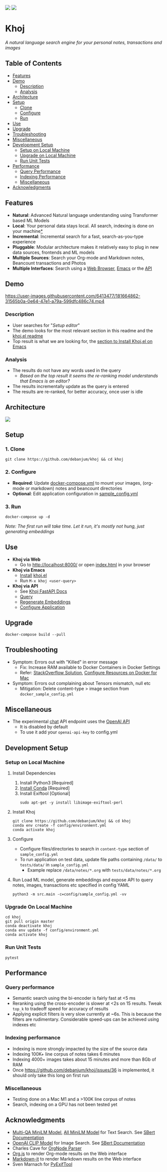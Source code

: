 ![](https://github.com/debanjum/khoj/actions/workflows/test.yml/badge.svg)
![](https://github.com/debanjum/khoj/actions/workflows/build.yml/badge.svg)

# Khoj

*A natural language search engine for your personal notes, transactions and images*

## Table of Contents

- [Features](#Features)
- [Demo](#Demo)
  - [Description](#Description)
  - [Analysis](#Analysis)
- [Architecture](#Architecture)
- [Setup](#Setup)
  - [Clone](#Clone)
  - [Configure](#Configure)
  - [Run](#Run)
- [Use](#Use)
- [Upgrade](#Upgrade)
- [Troubleshooting](#Troubleshooting)
- [Miscellaneous](#Miscellaneous)
- [Development Setup](#Development-setup)
  - [Setup on Local Machine](#Setup-on-local-machine)
  - [Upgrade on Local Machine](#Upgrade-on-local-machine)
  - [Run Unit Tests](#Run-unit-tests)
- [Performance](#Performance)
  - [Query Performance](#Query-performance)
  - [Indexing Performance](#Indexing-performance)
  - [Miscellaneous](#Miscellaneous-1)
- [Acknowledgments](#Acknowledgments)

## Features

- **Natural**: Advanced Natural language understanding using Transformer based ML Models
- **Local**: Your personal data stays local. All search, indexing is done on your machine[\*](https://github.com/debanjum/khoj#miscellaneous)
- **Incremental**: Incremental search for a fast, search-as-you-type experience
- **Pluggable**: Modular architecture makes it relatively easy to plug in new data sources, frontends and ML models
- **Multiple Sources**: Search your Org-mode and Markdown notes, Beancount transactions and Photos
- **Multiple Interfaces**: Search using a [Web Browser](./src/interface/web/index.html), [Emacs](./src/interface/emacs/khoj.el) or the [API](http://localhost:8000/docs)

## Demo

<https://user-images.githubusercontent.com/6413477/181664862-31565b0a-0e64-47e1-a79a-599dfc486c74.mp4>

### Description

- User searches for \"*Setup editor*\"
- The demo looks for the most relevant section in this readme and the [khoj.el readme](https://github.com/debanjum/khoj/tree/master/src/interface/emacs)
- Top result is what we are looking for, the [section to Install Khoj.el on Emacs](https://github.com/debanjum/khoj/tree/master/src/interface/emacs#installation)

### Analysis

- The results do not have any words used in the query
  - *Based on the top result it seems the re-ranking model understands that Emacs is an editor?*
- The results incrementally update as the query is entered
- The results are re-ranked, for better accuracy, once user is idle

## Architecture

![](https://github.com/debanjum/khoj/blob/master/docs/khoj_architecture.png)

## Setup

### 1. Clone

``` shell
git clone https://github.com/debanjum/khoj && cd khoj
```

### 2. Configure

- **Required**: Update [docker-compose.yml](./docker-compose.yml) to mount your images, (org-mode or markdown) notes and beancount directories
- **Optional**: Edit application configuration in [sample_config.yml](./config/sample_config.yml)

### 3. Run

``` shell
docker-compose up -d
```

*Note: The first run will take time. Let it run, it\'s mostly not hung, just generating embeddings*

## Use

- **Khoj via Web**
  - Go to <http://localhost:8000/> or open [index.html](./src/interface/web/index.html) in your browser
- **Khoj via Emacs**
  - [Install](https://github.com/debanjum/khoj/tree/master/src/interface/emacs#installation) [khoj.el](./src/interface/emacs/khoj.el)
  - Run `M-x khoj <user-query>`
- **Khoj via API**
  - See [Khoj FastAPI Docs](http://localhost:8000/docs)
  - [Query](http://localhost:8000/search?q=%22what%20is%20the%20meaning%20of%20life%22)
  - [Regenerate Embeddings](http://localhost:8000/regenerate?t=ledger)
  - [Configure Application](https://localhost:8000/ui)

## Upgrade

``` shell
docker-compose build --pull
```

## Troubleshooting

- Symptom: Errors out with \"Killed\" in error message
  - Fix: Increase RAM available to Docker Containers in Docker Settings
  - Refer: [StackOverflow Solution](https://stackoverflow.com/a/50770267), [Configure Resources on Docker for Mac](https://docs.docker.com/desktop/mac/#resources)
- Symptom: Errors out complaining about Tensors mismatch, null etc
  - Mitigation: Delete content-type > image section from `docker_sample_config.yml`

## Miscellaneous

- The experimental [chat](localhost:8000/chat) API endpoint uses the [OpenAI API](https://openai.com/api/)
    - It is disabled by default
    - To use it add your `openai-api-key` to config.yml

## Development Setup

### Setup on Local Machine

1. Install Dependencies
   1. Install Python3 \[Required\]
   2. [Install Conda](https://docs.conda.io/projects/conda/en/latest/user-guide/install/index.html) \[Required\]
   3. Install Exiftool \[Optional\]
      ``` shell
      sudo apt-get -y install libimage-exiftool-perl
      ```

2. Install Khoj
   ``` shell
   git clone https://github.com/debanjum/khoj && cd khoj
   conda env create -f config/environment.yml
   conda activate khoj
   ```

3. Configure
   - Configure files/directories to search in `content-type` section of `sample_config.yml`
   - To run application on test data, update file paths containing `/data/` to `tests/data/` in `sample_config.yml`
     - Example replace `/data/notes/*.org` with `tests/data/notes/*.org`

4. Run
   Load ML model, generate embeddings and expose API to query notes, images, transactions etc specified in config YAML

   ``` shell
   python3 -m src.main -c=config/sample_config.yml -vv
   ```

### Upgrade On Local Machine

``` shell
cd khoj
git pull origin master
conda deactivate khoj
conda env update -f config/environment.yml
conda activate khoj
```

### Run Unit Tests

``` shell
pytest
```

## Performance

### Query performance

- Semantic search using the bi-encoder is fairly fast at \<5 ms
- Reranking using the cross-encoder is slower at \<2s on 15 results. Tweak `top_k` to tradeoff speed for accuracy of results
- Applying explicit filters is very slow currently at \~6s. This is because the filters are rudimentary. Considerable speed-ups can be achieved using indexes etc

### Indexing performance

- Indexing is more strongly impacted by the size of the source data
- Indexing 100K+ line corpus of notes takes 6 minutes
- Indexing 4000+ images takes about 15 minutes and more than 8Gb of RAM
- Once <https://github.com/debanjum/khoj/issues/36> is implemented, it should only take this long on first run

### Miscellaneous

- Testing done on a Mac M1 and a \>100K line corpus of notes
- Search, indexing on a GPU has not been tested yet

## Acknowledgments

- [Multi-QA MiniLM Model](https://huggingface.co/sentence-transformers/multi-qa-MiniLM-L6-cos-v1), [All MiniLM Model](https://huggingface.co/sentence-transformers/all-MiniLM-L6-v2) for Text Search. See [SBert Documentation](https://www.sbert.net/examples/applications/retrieve_rerank/README.html)
- [OpenAI CLIP Model](https://github.com/openai/CLIP) for Image Search. See [SBert Documentation](https://www.sbert.net/examples/applications/image-search/README.html)
- Charles Cave for [OrgNode Parser](http://members.optusnet.com.au/~charles57/GTD/orgnode.html)
- [Org.js](https://mooz.github.io/org-js/) to render Org-mode results on the Web interface
- [Markdown-it](https://github.com/markdown-it/markdown-it) to render Markdown results on the Web interface
- Sven Marnach for [PyExifTool](https://github.com/smarnach/pyexiftool/blob/master/exiftool.py)